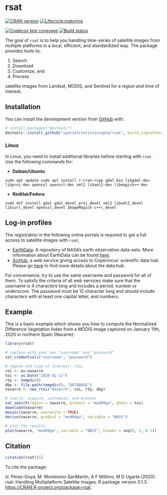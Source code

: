 
# rsat

<!-- badges: start -->

[![CRAN
version](https://www.r-pkg.org/badges/version/rsat)](https://cran.r-project.org/web/packages/rsat/)
[![Lifecycle:maturing](https://img.shields.io/badge/lifecycle-maturing-blue.svg)](https://www.tidyverse.org/lifecycle/#maturing)

[![Codecov test coverage](https://codecov.io/gh/spatialstatisticsupna/rsat/branch/master/graph/badge.svg)](https://codecov.io/gh/spatialstatisticsupna/rsat?branch=master)
[![Build status](https://ci.appveyor.com/api/projects/status/2bx8qjhhk36dnkoc/branch/master?svg=true)](https://ci.appveyor.com/project/unai-perez/rsat/branch/master)
<!-- badges: end -->

The goal of `rsat` is to help you handling time-series of satellite
images from multiple platforms in a local, efficient, and standardized
way. The package provides tools to;

1.  Search
2.  Download
3.  Customize, and
4.  Process

satellite images from Landsat, MODIS, and Sentinel for a region and time
of interest.

## Installation

You can install the development version from
[GitHub](https://github.com/) with:

``` r
# install.packages("devtools")
devtools::install_github("spatialstatisticsupna/rsat", build_vignettes=TRUE)
```

### Linux

In Linux, you need to install additional libraries before starting with
`rsat`. Use the following commands for:

-   **Debian/Ubuntu**

<!-- -->

    sudo apt update sudo apt install r-cran-rcpp gdal-bin libgdal-dev libproj-dev openssl openssl-dev xml2 libxml2-dev libmagick++-dev

-   **RedHat/Fedora**

<!-- -->

    sudo dnf install gdal gdal_devel proj_devel xml2 libxml2_devel libcurl_devel openssl_devel ImageMagick-c++\_devel

## Log-in profiles

The registration in the following online portals is required to get a
full access to satellite images with `rsat`;

-   [EarthData](https://ers.cr.usgs.gov/register/): A repository of
    NASA’s earth observation data-sets. More information about EarthData
    can be found
    [here](https://earthdata.nasa.gov/earth-observation-data).
-   [SciHub](https://scihub.copernicus.eu/dhus/#/self-registration), a
    web service giving access to Copernicus’ scientific data hub. Please
    go [here](https://scihub.copernicus.eu/) to find more details about
    the data hub.

For convenience, try to use the same username and password for all of
them. To satisfy the criteria of all web services make sure that the
username is 4 characters long and includes a period, number or
underscore. The password must be 12 character long and should include
characters with at least one capital letter, and numbers.

## Example

This is a basic example which shows you how to compute the Normalized
Difference Vegetation Index from a MODIS image captured on January 11th,
2020 in northern Spain (Navarre):

``` r
library(rsat)

# replace with your own "username" and "password"
set_credentials("username", "password")

# region and time of interest: rtoi
roi <- ex.navarre
toi <- as.Date("2020-01-11")
rtp <- tempdir()
dbp <- file.path(tempdir(), "DATABASE")
navarre <- new_rtoi("Navarre", roi, rtp, dbp)

# search, acquire, customize, and process
sat_search(region = navarre, product = "mod09ga", dates = toi)
download(navarre)
mosaic(navarre, overwrite = TRUE)
derive(navarre, product = "mod09ga", variable = "NDVI")

# plot the results
plot(navarre, "mod09ga", variable = "NDVI", breaks = seq(0, 1, 0.1))
```

## Citation

``` r
citation(rsat)[1]
```

To cite the package:

U. Pérez-Goya, M. Montesino-SanMartin, A F Militino, M D Ugarte (2020).
rsat: Handling Multiplatform Satellite Images. R package version 0.1.3.
<https://CRAN.R-project.org/package=rsat>.
